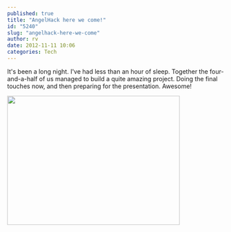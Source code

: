 ```yaml
---
published: true
title: "AngelHack here we come!"
id: "5240"
slug: "angelhack-here-we-come"
author: rv
date: 2012-11-11 10:06
categories: Tech
---
```

It's been a long night. I've had less than an hour of sleep. Together the four-and-a-half of us managed to build a quite amazing project. Doing the final touches now, and then preparing for the presentation. Awesome!

<a href="https://s3.amazonaws.com/cfwblog/uploads/2012/11/IMG_5569.jpg"><img class="aligncenter size-medium wp-image-5243" title="IMG_5569" src="https://s3.amazonaws.com/cfwblog/uploads/2012/11/IMG_5569-400x300.jpg" alt="" width="400" height="300" /></a>